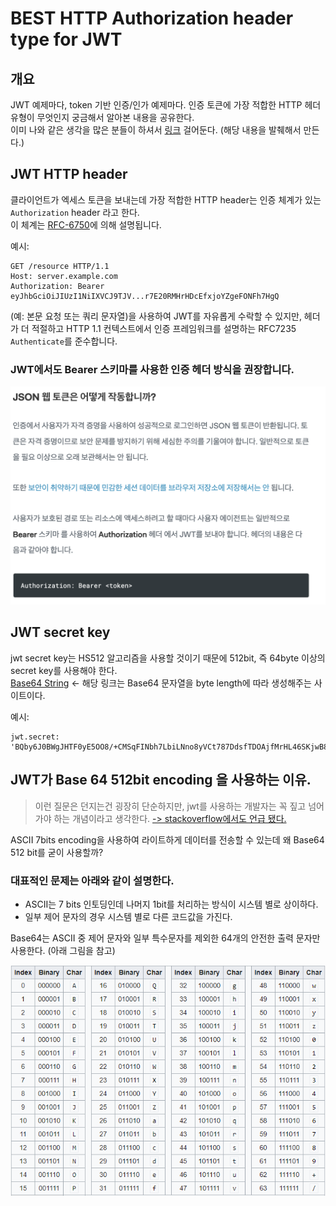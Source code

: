 # BEST HTTP Authorization header type for JWT

## 개요
JWT 예제마다, token 기반 인증/인가 예제마다. 인증 토큰에 가장 적합한 HTTP 헤더 유형이 무엇인지 궁금해서 알아본 내용을 공유한다.  
이미 나와 같은 생각을 많은 분들이 하셔서 [링크](https://bit.ly/3tAfjFe) 걸어둔다. (해당 내용을 발췌해서 만든다.)

## JWT HTTP header 
클라이언트가 엑세스 토큰을 보내는데 가장 적합한 HTTP header는 인증 체계가 있는 `Authorization` header 라고 한다.  
이 체계는 [RFC-6750](https://www.rfc-editor.org/rfc/rfc6750)에 의해 설명됩니다.

예시:
```
GET /resource HTTP/1.1
Host: server.example.com
Authorization: Bearer eyJhbGciOiJIUzI1NiIXVCJ9TJV...r7E20RMHrHDcEfxjoYZgeFONFh7HgQ
```

(예: 본문 요청 또는 쿼리 문자열)을 사용하여 JWT를 자유롭게 수락할 수 있지만, 헤더가 더 적절하고 HTTP 1.1 컨텍스트에서 인증 프레임워크를 설명하는 RFC7235 `Authenticate`를 준수합니다.  

### JWT에서도 Bearer 스키마를 사용한 인증 헤더 방식을 권장합니다.

<img src="../../img/authentication-jwt.png" width="650px">

## JWT secret key

jwt secret key는 HS512 알고리즘을 사용할 것이기 때문에 512bit, 즉 64byte 이상의 secret key를 사용해야 한다.  
[Base64 String](https://generate.plus/en/base64) <- 해당 링크는 Base64 문자열을 byte length에 따라 생성해주는 사이트이다.

예시:
```
jwt.secret: 'BQby6J0BWgJHTF0yE5OO8/+CMSqFINbh7LbiLNno8yVCt787DdsfTDOAjfMrHL46SKjwB8oj6XMAGdwGcs+ZgA=='
```

## JWT가 Base 64 512bit encoding 을 사용하는 이유. 
> 이런 질문은 던지는건 굉장히 단순하지만, jwt를 사용하는 개발자는 꼭 짚고 넘어가야 하는 개념이라고 생각한다. [-> stackoverflow에서도 언급 됐다.](https://stackoverflow.com/questions/58341833/why-base64-is-used-in-jwts)

ASCII 7bits encoding을 사용하여 라이트하게 데이터를 전송할 수 있는데 왜 Base64 512 bit를 굳이 사용할까?  

### 대표적인 문제는 아래와 같이 설명한다.

* ASCII는 7 bits 인토딩인데 나머지 1bit를 처리하는 방식이 시스템 별로 상이하다. 
* 일부 제어 문자의 경우 시스템 별로 다른 코드값을 가진다.

Base64는 ASCII 중 제어 문자와 일부 특수문자를 제외한 64개의 안전한 출력 문자만 사용한다. (아래 그림을 참고)

<img src="../../img/base64.png" width="650px">
